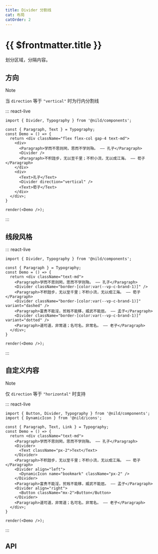 ```yaml
---
title: Divider 分割线
cat: 布局
catOrder: 2
---
```


# {{ $frontmatter.title }}

划分区域，分隔内容。

## 方向

> [!NOTE]
> 当 `direction` 等于 `"vertical"` 时为行内分割线

::: react-live
```tsx
import { Divider, Typography } from '@nild/components';

const { Paragraph, Text } = Typography;
const Demo = () => {
  return <div className="flex flex-col gap-4 text-md">
    <div>
      <Paragraph>学而不思则罔，思而不学则殆。 —— 孔子</Paragraph>
      <Divider />
      <Paragraph>不积跬步，无以至千里；不积小流，无以成江海。 —— 荀子</Paragraph>
    </div>
    <div>
      <Text>孔子</Text>
      <Divider direction="vertical" />
      <Text>荀子</Text>
    </div>
  </div>;
}

render(<Demo />);
```
:::

## 线段风格

::: react-live
```tsx
import { Divider, Typography } from '@nild/components';

const { Paragraph } = Typography;
const Demo = () => {
  return <div className="text-md">
    <Paragraph>学而不思则罔，思而不学则殆。 —— 孔子</Paragraph>
    <Divider className="border-[color:var(--vp-c-brand-1)]" />
    <Paragraph>不积跬步，无以至千里；不积小流，无以成江海。 —— 荀子</Paragraph>
    <Divider className="border-[color:var(--vp-c-brand-1)]" variant="dashed" />
    <Paragraph>富贵不能淫，贫贱不能移，威武不能屈。 —— 孟子</Paragraph>
    <Divider className="border-[color:var(--vp-c-brand-1)]" variant="dotted" />
    <Paragraph>道可道，非常道；名可名，非常名。 —— 老子</Paragraph>
  </div>;
}

render(<Demo />);
```
:::

## 自定义内容

> [!NOTE]
> 仅 `direction` 等于 `"horizontal"` 时支持

::: react-live
```tsx
import { Button, Divider, Typography } from '@nild/components';
import { DynamicIcon } from '@nild/icons';

const { Paragraph, Text, Link } = Typography;
const Demo = () => {
  return <div className="text-md">
    <Paragraph>学而不思则罔，思而不学则殆。 —— 孔子</Paragraph>
    <Divider>
      <Text className="px-2">Text</Text>
    </Divider>
    <Paragraph>不积跬步，无以至千里；不积小流，无以成江海。 —— 荀子</Paragraph>
    <Divider align="left">
      <DynamicIcon name="bookmark" className="px-2" />
    </Divider>
    <Paragraph>富贵不能淫，贫贱不能移，威武不能屈。 —— 孟子</Paragraph>
    <Divider align="right">
      <Button className="mx-2">Button</Button>
    </Divider>
    <Paragraph>道可道，非常道；名可名，非常名。 —— 老子</Paragraph>
  </div>;
}

render(<Demo />);
```
:::

## API

<!--@include: ../../../../packages/components/src/divider/API.zh-CN.md-->